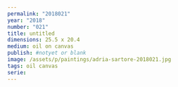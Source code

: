 ```yaml
---
permalink: "2018021"
year: "2018"
number: "021"
title: untitled
dimensions: 25.5 x 20.4
medium: oil on canvas
publish: #notyet or blank
image: /assets/p/paintings/adria-sartore-2018021.jpg
tags: oil canvas
serie:
---
```


